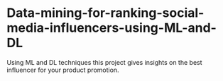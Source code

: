 # Data-mining-for-ranking-social-media-influencers-using-ML-and-DL
Using ML and DL techniques this project gives insights on the best influencer for your product promotion.
